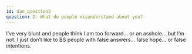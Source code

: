 ```yaml
---
id: dan_question2
question: 2. What do people misunderstand about you?
---
```


I’ve very blunt and people think I am too forward... or an asshole... but I’m not. I just don’t like to BS people with false answers... false hope... or false intentions.
